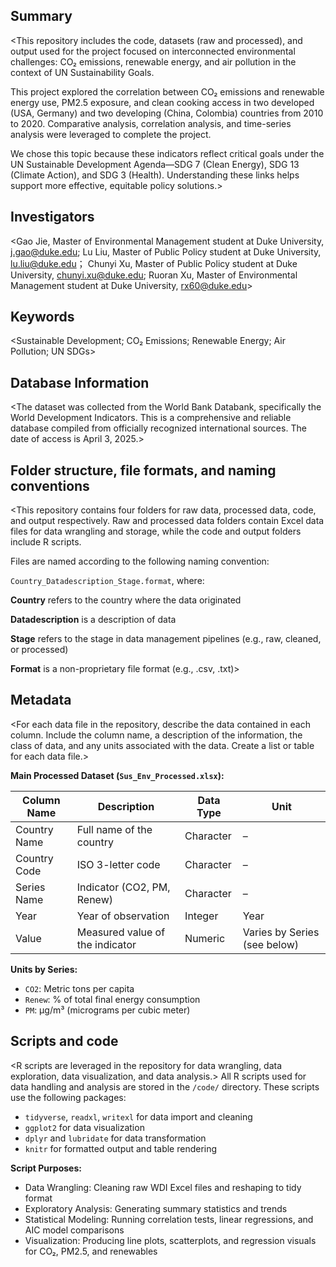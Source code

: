 ## Summary

<This repository includes the code, datasets (raw and processed), and output used for the project focused on interconnected environmental challenges: CO₂ emissions, renewable energy, and air pollution in the context of UN Sustainability Goals. 

This project explored the correlation between CO₂ emissions and renewable energy use, PM2.5 exposure, and clean cooking access in two developed (USA, Germany) and two developing (China, Colombia) countries from 2010 to 2020. Comparative analysis, correlation analysis, and time-series analysis were leveraged to complete the project. 

We chose this topic because these indicators reflect critical goals under the UN Sustainable Development Agenda—SDG 7 (Clean Energy), SDG 13 (Climate Action), and SDG 3 (Health). Understanding these links helps support more effective, equitable policy solutions.>

## Investigators

<Gao Jie, Master of Environmental Management student at Duke University, j.gao@duke.edu;
Lu Liu, Master of Public Policy student at Duke University, lu.liu@duke.edu；
Chunyi Xu, Master of Public Policy student at Duke University, chunyi.xu@duke.edu;
Ruoran Xu, Master of Environmental Management student at Duke University, rx60@duke.edu>

## Keywords

<Sustainable Development; CO₂ Emissions; Renewable Energy; Air Pollution; UN SDGs>

## Database Information

<The dataset was collected from the World Bank Databank, specifically the World Development Indicators. This is a comprehensive and reliable database compiled from officially recognized international sources. The date of access is April 3, 2025.>


## Folder structure, file formats, and naming conventions 

<This repository contains four folders for raw data, processed data, code, and output respectively. Raw and processed data folders contain Excel data files for data wrangling and storage, while the code and output folders include R scripts.

Files are named according to the following naming convention: 

`Country_Datadescription_Stage.format`, where: 

**Country** refers to the country where the data originated

**Datadescription** is a description of data 

**Stage** refers to the stage in data management pipelines (e.g., raw, cleaned, or processed)

**Format** is a non-proprietary file format (e.g., .csv, .txt)>


## Metadata
<For each data file in the repository, describe the data contained in each column. Include the column name, a description of the information, the class of data, and any units associated with the data. Create a list or table for each data file.> 

**Main Processed Dataset (`Sus_Env_Processed.xlsx`):**

| Column Name    | Description                                      | Data Type | Unit                                  |
|----------------|--------------------------------------------------|-----------|---------------------------------------|
| Country Name   | Full name of the country                         | Character | –                                     |
| Country Code   | ISO 3-letter code                                | Character | –                                     |
| Series Name    | Indicator (CO2, PM, Renew)                       | Character | –                                     |
| Year           | Year of observation                              | Integer   | Year                                  |
| Value          | Measured value of the indicator                  | Numeric   | Varies by Series (see below)          |

**Units by Series:**
- `CO2`: Metric tons per capita
- `Renew`: % of total final energy consumption
- `PM`: µg/m³ (micrograms per cubic meter)

## Scripts and code
<R scripts are leveraged in the repository for data wrangling, data exploration, data visualization, and data analysis.>
All R scripts used for data handling and analysis are stored in the `/code/` directory. These scripts use the following packages:

- `tidyverse`, `readxl`, `writexl` for data import and cleaning
- `ggplot2` for data visualization
- `dplyr` and `lubridate` for data transformation
- `knitr` for formatted output and table rendering

**Script Purposes:**
- Data Wrangling: Cleaning raw WDI Excel files and reshaping to tidy format
- Exploratory Analysis: Generating summary statistics and trends
- Statistical Modeling: Running correlation tests, linear regressions, and AIC model comparisons
- Visualization: Producing line plots, scatterplots, and regression visuals for CO₂, PM2.5, and renewables
